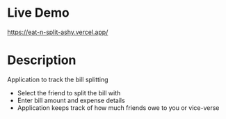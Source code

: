 # Live Demo

https://eat-n-split-ashy.vercel.app/

# Description

Application to track the bill splitting

- Select the friend to split the bill with
- Enter bill amount and expense details
- Application keeps track of how much friends owe to you or vice-verse
